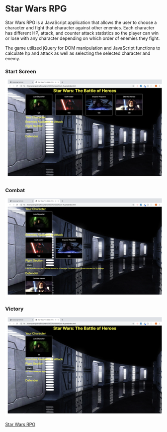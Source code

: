 # Star Wars RPG
Star Wars RPG is a JavaScript application that allows the user to choose a character and fight that character against other enemies.  Each character has different HP, attack, and counter attack statistics so the player can win or lose with any character depending on which order of enemies they fight.  

The game utilized jQuery for DOM manipulation and JavaScript functions to calculate hp and attack as well as selecting the selected character and enemy.

### Start Screen
![start](./assets/images/start.png)

### Combat
![combat](./assets/images/fight.png)

### Victory
![victory](./assets/images/won.png)

[Star Wars RPG](https://rgoderis.github.io/StarWars-RPG/)